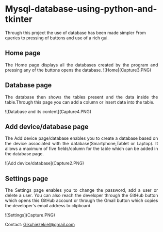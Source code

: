 # Mysql-database-using-python-and-tkinter

Through this project the use of database has been made simpler
From queries to pressing of buttons and use of a rich gui.

## Home page
<p align="justify">The Home page displays all the databases created by the program and pressing any of the buttons opens the database.
![Home](Capture3.PNG)</p>

## Database page
<p align="justify">The database then shows the tables present and the data inside the table.Through this page you can add a column or insert data into the table.</p>
![Database and its content](Capture4.PNG)

## Add device/database page
<p align="justify">The Add device page/database enables you to create a database based on the device associated with the database(Smartphone,Tablet or Laptop). It allows a maximum of five fields/column for the table which can be added in the database page.</p>
![Add device/database](Capture2.PNG)

## Settings page
<p align="justify">The Settings page enables you to change the password, add a user or delete a user. You can also reach the developer through the GitHub button which opens this GitHub account or through the Gmail button which copies the developer's email address to clipboard.</p>
![Settings](Capture.PNG)

Contact: Gikuhiezekiel@gmail.com
